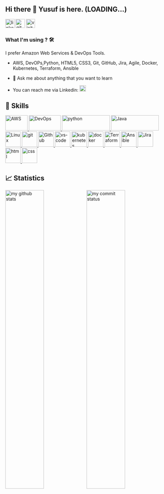 ## Hi there 👋  Yusuf  is here. (LOADING...)

<a href="https://www.linkedin.com/in/sahin-yusuf" target="_blank"> <img src="https://www.vectorlogo.zone/logos/linkedin/linkedin-icon.svg" alt="linkedin_pages" height="28.5"/></a>
<a href="https://seryum65.github.io/" target="_blank"> <img src="https://www.vectorlogo.zone/logos/github/github-tile.svg" alt="github_pages" height="28.5"/></a> <img src="https://komarev.com/ghpvc/?username=seryum65" alt="visitor counter" height="28.5"/>
<!-- <p align="left" >  </p> -->

### What I'm using ? 🛠     

I prefer Amazon Web Services & DevOps Tools.
<br/>

- AWS, DevOPs,Python, HTML5, CSS3, Git, GitHub,  Jira, Agile, Docker, Kubernetes, Terraform, Ansible 

- 💬 Ask  me about anything that you want to learn

-  You can reach me via Linkedin:  <a href="linkedin.com/in/sahin-yusuf" target="_blank"> <img src="https://www.vectorlogo.zone/logos/linkedin/linkedin-icon.svg?&style=for-the-badge&logo=linkedin&logoColor=white" alt="Linkedin"  height="20"/></a>


## 🚀 Skills
<p>
<a href="#" target="_blank"> <img src="https://www.vectorlogo.zone/logos/amazon_aws/amazon_aws-ar21.svg" alt="AWS" width="70" height="48"/> </a> 
<a href="#" target="_blank"> <img src="https://algoteque.com/wp-content/uploads/2019/04/1AwvDJDfErlD34ox2QpwGoA.png" alt="DevOps" width="100" height="48"/> </a> 
<a href="#" target="_blank"> <img src="https://www.vectorlogo.zone/logos/python/python-horizontal.svg" alt="python" width="150" height="48"/> </a> 
<a href="#" target="_blank"> <img src="https://www.vectorlogo.zone/logos/java/java-ar21.svg" alt="Java" width="150" height="48"/> </a>
<a href="#" target="_blank"> <img src="https://www.vectorlogo.zone/logos/linux/linux-ar21.svg" alt="Linux"  height="48"/> </a> 
<a href="#" target="_blank"> <img src="https://www.vectorlogo.zone/logos/git-scm/git-scm-ar21.svg" alt="git"  height="48"/> </a> 
<a href="#" target="_blank"> <img src="https://1000logos.net/wp-content/uploads/2021/05/GitHub-logo.png" alt="Github" height="48"/> </a>
<a href="#" target="_blank"> <img src="https://www.vectorlogo.zone/logos/visualstudio_code/visualstudio_code-ar21.svg" alt="vs-code" height="48"/> </a>
<a href="#" target="_blank"> <img src="https://www.vectorlogo.zone/logos/kubernetes/kubernetes-ar21.svg" alt="kubernetes" height="48"/> </a>
<a href="#" target="_blank"> <img src="https://www.vectorlogo.zone/logos/docker/docker-ar21.svg" alt="docker" height="48"/> </a>
<a href="#" target="_blank"> <img src="https://www.vectorlogo.zone/logos/terraformio/terraformio-ar21.svg" alt="Terraform" height="48"/> </a>
<a href="#" target="_blank"> <img src="https://www.vectorlogo.zone/logos/ansible/ansible-ar21.svg" alt="Ansible" height="48"/> </a>
<a href="#" target="_blank"> <img src="https://www.vectorlogo.zone/logos/atlassian_jira/atlassian_jira-ar21.svg" alt="Jira"  height="48"/> </a>
<a href="#" target="_blank"> <img src="https://www.vectorlogo.zone/logos/w3_html5/w3_html5-ar21.svg" alt="html" height="48"/> </a>
<a href="#" target="_blank"> <img src="https://www.vectorlogo.zone/logos/w3_css/w3_css-ar21.svg" alt="css" height="48"/> </a>
<!-- <a href="#" target="_blank"> <img src="https://www.vectorlogo.zone/logos/slack/slack-ar21.svg" alt="Slack" height="48"/> </a> --> 

</p>


## 📈 Statistics
<p align="left">
<img src="https://github-readme-stats.vercel.app/api?username=seryum65&theme=chartreuse-dark&show_icons=true" alt="my github stats" width="49%"/>&nbsp;
<img src="https://github-readme-streak-stats.herokuapp.com/?user=seryum65&theme=chartreuse-dark&show_icons=true" alt="my commit status" width="49%" /> </p>
<!-- <p align="center"> <img src="https://github-readme-stats.vercel.app/api/top-langs/?username=seryum65&theme=chartreuse-dark&layout=compact" alt="languages" width="50%" > </p> --> 
